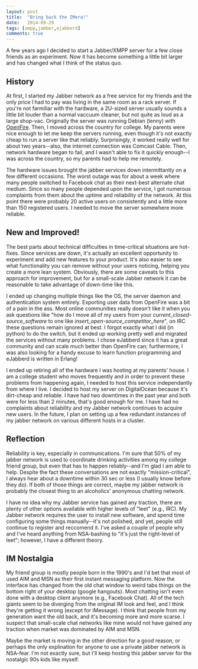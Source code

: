 ```yaml
---
layout: post
title:  "Bring back the IMera!"
date:   2014-09-29
tags: [xmpp,jabber,ejabberd]
comments: true
---
```



A few years ago I decided to start a Jabber/XMPP server for a few close friends as an experiment. Now it has become something a little bit larger and has changed what I think of the status quo.

## History

At first, I started my Jabber network as a free service for my friends and the only price I had to pay was living in the same room as a rack server. If you're not farmiliar with the hardware, a 2U-sized server usually sounds a little bit louder than a normal vaccuum cleaner, but not quite as loud as a large shop-vac. Originally the server was running Debian (lenny) with [OpenFire](www.igniterealtime.org/projects/openfire). Then, I moved across the country for college. My parents were nice enough to let me keep the servers running, even though it's not exactly cheap to run a server like that reliably. Surprisingly, it worked really well for about two years--also, the internet connection was Comcast Cable. Then, network hardware began to fail, and I wasn't able to fix it quickly enough--I was across the country, so my parents had to help me remotely. 

The hardware issues brought the jabber services down intermittantly on a few different occasions. The worst outage was for about a week where many people switched to Facebook chat as their next-best alternate chat medium. Since so many people depended upon the service, I got numerous complaints from them about the uptime and reliability of the network. At this point there were probably 20 active users on consistently and a little more than 150 registered users. I needed to move the server somewhere more reliable.

## New and Improved!

The best parts about technical difficulties in time-critical situations are hot-fixes. Since services are down, it's actually an excellent opportunity to experiment and add new features to your product. It's also easier to see what functionality you can remove without your users noticing, helping you create a more lean system. Obviously, there are some caveats to this approach for improvement, but for a small-scale Jabber network it can be reasonable to take advantage of down-time like this.

I ended up changing multiple things like the OS, the server daemon and authentication system entirely. Exporting user data from OpenFire was a bit of a pain in the ass. Most online communities really doesn't like it when you ask questions like "how do I move all of my users from your <em>current_closed-source_software</em> to one like <em>insert_open-source_competitor_here</em>", on IRC these questions remain ignored at best. I forgot exactly what I did (in python) to do the switch, but it ended up working pretty well and migrated the services without many problems. I chose eJabberd since it has a great community and can scale much better than OpenFire can; furthermore, I was also looking for a handy excuse to learn function programming and eJabberd is written in Erlang!

I ended up retiring all of the hardware I was hosting at my parents' house. I am a college student who moves frequently and in order to prevent these problems from happening again, I needed to host this service independantly from where I live. I decided to host my server on DigitalOcean because it's dirt-cheap and reliable. I have had two downtimes in the past year and both were for less than 2 minutes, that's good enough for me. I have had no complaints about reliability and my Jabber network continues to acquire new users. In the future, I plan on setting up a few redundant instances of my jabber network on various different hosts in a cluster.

## Reflection

Reliability is key, especially in communications. I'm sure that 50% of my jabber network is used to coordinate drinking activities among my college friend group, but even that has to happen reliably--and I'm glad I am able to help. Despite the fact these conversations are not exactly "mission-critical", I always hear about a downtime within 30 sec or less (I usually know before they do). If both of those things are correct, maybe my jabber network is probably the closest thing to an alcoholics' anonymous chatting network.

I have no idea why my Jabber service has gained any traction, there are plenty of other options available with higher levels of "leet" (e.g., IRC). My Jabber network requires the user to install new software, and spend time configuring some things manually--it's not polished, and yet, people still continue to register and reccomend it. I've asked a couple of people why and I've heard anything from NSA-bashing to "it's just the right-level of leet"; however, I have a different theory.

## IM Nostalgia

My friend group is mostly people born in the 1990's and I'd bet that most of used AIM and MSN as their first instant messaging platform. Now the interface has changed from the old chat window to weird tabs things on the bottom right of your desktop (google hangouts). Most chatting isn't even done with a desktop client anymore (e.g., Facebook Chat). All of the tech giants seem to be diverging from the original IM look and feel, and I think they're getting it wrong (except for iMessage). I think that people from my generation want the old back, and it's becoming more and more scarse. I suspect that small-scale chat networks like mine would not have gained any traction when market was dominated by AIM and MSN.

Maybe the market is moving in the other direction for a good reason, or perhaps the only explination for anyone to use a private jabber network is NSA-fear. I'm not exactly sure, but I'll keep hosting this jabber server for the nostalgic 90s kids like myself. 